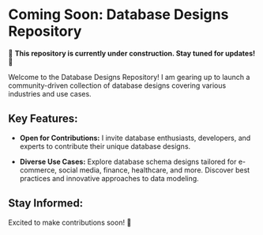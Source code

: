 # Coming Soon: Database Designs Repository

🚧 **This repository is currently under construction. Stay tuned for updates!** 🚧

Welcome to the Database Designs Repository! I am gearing up to launch a community-driven collection of database designs covering various industries and use cases.

## Key Features:

- **Open for Contributions:** I invite database enthusiasts, developers, and experts to contribute their unique database designs. 
  
- **Diverse Use Cases:** Explore database schema designs tailored for e-commerce, social media, finance, healthcare, and more. Discover best practices and innovative approaches to data modeling.

## Stay Informed:

Excited to make contributions soon! 🌟
